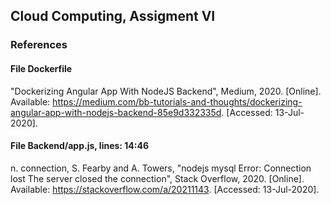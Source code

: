 ## Cloud Computing, Assigment VI

### References

#### File Dockerfile

"Dockerizing Angular App With NodeJS Backend", Medium, 2020. [Online]. Available: https://medium.com/bb-tutorials-and-thoughts/dockerizing-angular-app-with-nodejs-backend-85e9d332335d. [Accessed: 13-Jul-2020].

#### File Backend/app.js, lines: 14:46

n. connection, S. Fearby and A. Towers, "nodejs mysql Error: Connection lost The server closed the connection", Stack Overflow, 2020. [Online]. Available: https://stackoverflow.com/a/20211143. [Accessed: 13-Jul-2020].


